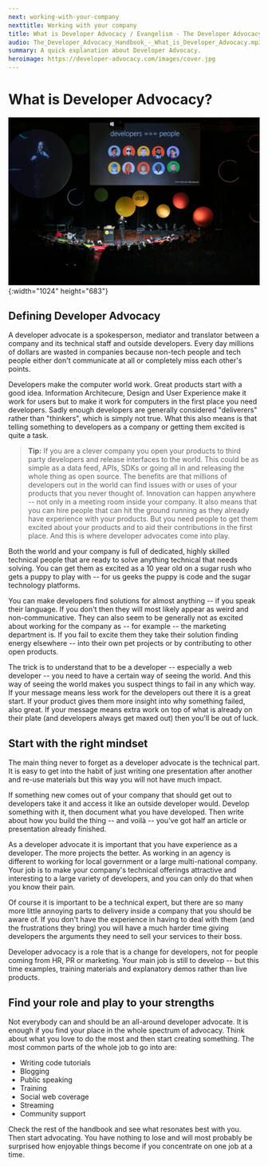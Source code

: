 ```yaml
---
next: working-with-your-company
nexttitle: Working with your company
title: What is Developer Advocacy / Evangelism - The Developer Advocacy Handbook
audio: The_Developer_Advocacy_Handbook_-_What_is_Developer_Advocacy.mp3
summary: A quick explanation about Developer Advocacy.
heroimage: https://developer-advocacy.com/images/cover.jpg
---
```

# What is Developer Advocacy?

![Chris Heilmann presenting at dotjs 2019 with a slide saying developers are people](../images/cover.jpg){:width="1024" height="683"}

## Defining Developer Advocacy

A developer advocate is a spokesperson, mediator and translator between
a company and its technical staff and outside developers. Every day millions of dollars are
wasted in companies because non-tech people and tech people either
don\'t communicate at all or completely miss each other\'s points.

Developers make the computer world work. Great products start with a good idea.
Information Architecure, Design and User Experience make it work for users but to
make it work for computers in the first place you need developers. Sadly
enough developers are generally considered "deliverers" rather than "thinkers", which is
simply not true. What this also means is that telling something to
developers as a company or getting them excited is quite a task.

> **Tip:** If you are a clever company you open your products to third
party developers and release interfaces to the world. This could be as
simple as a data feed, APIs, SDKs or going all in and releasing the
whole thing as open source. The benefits are that millions of developers
out in the world can find issues with or uses of your products that you
never thought of. Innovation can happen anywhere -- not only in a
meeting room inside your company. It also means that you can hire people
that can hit the ground running as they already have experience with
your products. But you need people to get them excited about your
products and to aid their contributions in the first place. And this is
where developer advocates come into play.

Both the world and your company is full of dedicated, highly skilled
technical people that are ready to solve anything technical that needs
solving. You can get them as excited as a 10 year old on a sugar rush
who gets a puppy to play with -- for us geeks the puppy is code
and the sugar technology platforms.

You can make developers find solutions for almost anything -- if you
speak their language. If you don\'t then they will most likely appear as
weird and non-communicative. They can also seem to be generally not as excited 
about working for the company as -- for example -- the marketing department is. 
If you fail to excite them they take their solution finding energy elsewhere -- 
into their own pet projects or by contributing to other open products.

The trick is to understand that to be a developer -- especially a web
developer -- you need to have a certain way of seeing the world. And
this way of seeing the world makes you suspect things to fail in any
which way. If your message means less work for the developers out there
it is a great start. If your product gives them more insight into why
something failed, also great. If your message means extra work on top of
what is already on their plate (and developers always get maxed out)
then you\'ll be out of luck.

## Start with the right mindset

The main thing never to forget as a developer advocate is the technical
part. It is easy to get into the habit of just writing one presentation
after another and re-use materials but this way you will not have much
impact.

If something new comes out of your company that should get out to
developers take it and access it like an outside developer would.
Develop something with it, then document what you have developed. Then
write about how you build the thing -- and voilà -- you\'ve got half an
article or presentation already finished.

As a developer advocate it is important that you have experience as
a developer. The more projects the better. As working in an
agency is different to working for local government or a large
multi-national company. Your job is  to make your company\'s
technical offerings attractive and interesting to a large variety of
developers, and you can only do that when you know their pain.

Of course it is important to be a technical expert, but there are so
many more little annoying parts to delivery inside a company that you
should be aware of. If you don\'t have the experience in having to deal
with them (and the frustrations they bring) you will have a much harder
time giving developers the arguments they need to sell your services to
their boss.

Developer advocacy is a role that is a change for developers, not for
people coming from HR, PR or marketing. Your main job is still to
develop -- but this time examples, training materials and explanatory
demos rather than live products.

## Find your role and play to your strengths

Not everybody can and should be an all-around developer advocate. It is
enough if you find your place in the whole spectrum of advocacy. Think
about what you love to do the most and then start creating something.
The most common parts of the whole job to go into are:

* Writing code tutorials
* Blogging
* Public speaking
* Training
* Social web coverage
* Streaming
* Community support

Check the rest of the handbook and see what resonates best with you.
Then start advocating. You have nothing to lose and will most probably
be surprised how enjoyable things become if you concentrate on one job
at a time.
